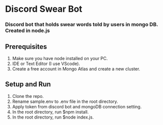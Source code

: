 # Discord Swear Bot

### Discord bot that holds swear words told by users in mongo DB.  Created in node.js

## Prerequisites

1. Make sure you have node installed on your PC.
2. IDE or Text Editor (I use VScode).
3. Create a free account in Mongo Atlas and create a new cluster.

## Setup and Run

1. Clone the repo.
2. Rename sample.env to .env file in the root directory.
3. Apply token from discord bot and mongoDB connection setting.
4. In the root directory, run $npm install.
5. In the root directory, run $node index.js.
